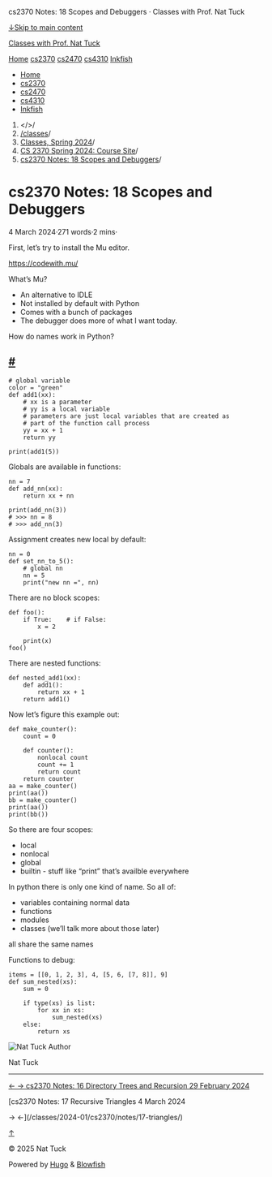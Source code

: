 




cs2370 Notes: 18 Scopes and Debuggers · Classes with Prof. Nat Tuck






















[↓Skip to main content](#main-content)

[Classes with Prof. Nat Tuck](/)

[Home](/)
[cs2370](/classes/2025-01/cs2370/)
[cs2470](/classes/2025-01/cs2470/)
[cs4310](/classes/2025-01/cs4310/)
[Inkfish](https://inkfish.homework.quest/)









* [Home](/)
* [cs2370](/classes/2025-01/cs2370/)
* [cs2470](/classes/2025-01/cs2470/)
* [cs4310](/classes/2025-01/cs4310/)
* [Inkfish](https://inkfish.homework.quest/)





1. </>/
2. [/classes](/classes/)/
3. [Classes, Spring 2024](/classes/2024-01/)/
4. [CS 2370 Spring 2024: Course Site](/classes/2024-01/cs2370/)/
5. [cs2370 Notes: 18 Scopes and Debuggers](/classes/2024-01/cs2370/notes/18-scopes-and-debuggers/)/

cs2370 Notes: 18 Scopes and Debuggers
=====================================

4 March 2024·271 words·2 mins·





First, let’s try to install the Mu editor.

<https://codewith.mu/>

What’s Mu?

* An alternative to IDLE
* Not installed by default with Python
* Comes with a bunch of packages
* The debugger does more of what I want today.

How do names work in Python?

[#](#how-do-names-work-in-python)
---------------------------------------------------------------

```
# global variable
color = "green"
def add1(xx):
    # xx is a parameter
    # yy is a local variable
    # parameters are just local variables that are created as
    # part of the function call process
    yy = xx + 1
    return yy
    
print(add1(5))

```

Globals are available in functions:

```
nn = 7
def add_nn(xx):
    return xx + nn
  
print(add_nn(3))
# >>> nn = 8
# >>> add_nn(3)

```

Assignment creates new local by default:

```
nn = 0
def set_nn_to_5():
    # global nn
    nn = 5
    print("new nn =", nn)

```

There are no block scopes:

```
def foo():
    if True:    # if False:
        x = 2
    
    print(x)
foo()

```

There are nested functions:

```
def nested_add1(xx):
    def add1():
        return xx + 1
    return add1()

```

Now let’s figure this example out:

```
def make_counter():
    count = 0
    
    def counter():
        nonlocal count
        count += 1
        return count
    return counter
aa = make_counter()
print(aa())
bb = make_counter()
print(aa())
print(bb())

```

So there are four scopes:

* local
* nonlocal
* global
* builtin - stuff like “print” that’s availble everywhere

In python there is only one kind of name. So all of:

* variables containing normal data
* functions
* modules
* classes (we’ll talk more about those later)

all share the same names

Functions to debug:

```
items = [[0, 1, 2, 3], 4, [5, 6, [7, 8]], 9]
def sum_nested(xs):
    sum = 0
    
    if type(xs) is list:
        for xx in xs:
            sum_nested(xs)
    else:
        return xs

```


![Nat Tuck](/img/author_hu_995db18b97553af7.jpg)
Author

Nat Tuck











---


[←
→
cs2370 Notes: 16 Directory Trees and Recursion
29 February 2024](/classes/2024-01/cs2370/notes/16-dir-trees-recursion/)

[cs2370 Notes: 17 Recursive Triangles
4 March 2024


→
←](/classes/2024-01/cs2370/notes/17-triangles/)





[↑](#the-top "Scroll to top")

©
2025
Nat Tuck

Powered by [Hugo](https://gohugo.io/) & [Blowfish](https://blowfish.page/)













